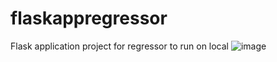 # flaskappregressor
Flask application project for regressor to run on local
![image](https://user-images.githubusercontent.com/82752393/213185541-10102784-166d-49ae-a57e-565c69b8c02c.png)

	
	
	
	
	
	
	
	
	
	
